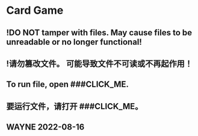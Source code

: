 # Card Game

## !DO NOT tamper with files. May cause files to be unreadable or no longer functional!
## !请勿篡改文件。 可能导致文件不可读或不再起作用！
## To run file, open ###CLICK_ME.
## 要运行文件，请打开 ###CLICK_ME。

## WAYNE 2022-08-16
